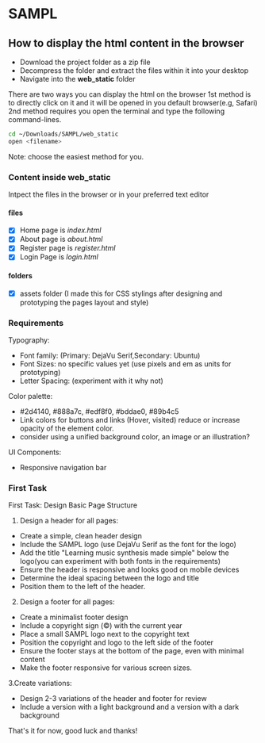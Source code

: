 # SAMPL

## How to display the html content in the browser

- Download the project folder as a zip file
- Decompress the folder and extract the files within it into your desktop
- Navigate into the **web_static** folder

There are two ways you can display the html on the browser
1st method is to directly click on it and it will be opened in you default browser(e.g, Safari)
2nd method requires you open the terminal and type the following command-lines.

```Bash
cd ~/Downloads/SAMPL/web_static
open <filename>
```
Note: choose the easiest method for you.

### Content inside **web_static**

Intpect the files in the browser or in your preferred text editor
#### files

- [x] Home page is *index.html*
- [x] About page is *about.html*
- [x] Register page is *register.html*
- [x] Login Page is *login.html*
#### folders

- [x] assets folder (I made this for CSS stylings after designing and prototyping the pages layout and style)

### Requirements

Typography: 

- Font family: (Primary: DejaVu Serif,Secondary: Ubuntu)
- Font Sizes: no specific values yet (use pixels and em as units for prototyping)
- Letter Spacing: (experiment with it why not)

Color palette:

- #2d4140, #888a7c, #edf8f0, #bddae0, #89b4c5
- Link colors for buttons and links (Hover, visited) reduce or increase opacity of the element color.
- consider using a unified background color, an image or an illustration?

UI Components:
- Responsive navigation bar

### First Task
First Task: Design Basic Page Structure

1. Design a header for all pages:
- Create a simple, clean header design
- Include the SAMPL logo (use DejaVu Serif as the font for the logo)
- Add the title "Learning music synthesis made simple" below the logo(you can experiment with both fonts in the requirements)
- Ensure the header is responsive and looks good on mobile devices
- Determine the ideal spacing between the logo and title
- Position them to the left of the header.

2. Design a footer for all pages:

- Create a minimalist footer design
- Include a copyright sign (©) with the current year
- Place a small SAMPL logo next to the copyright text
- Position the copyright and logo to the left side of the footer
- Ensure the footer stays at the bottom of the page, even with minimal content
- Make the footer responsive for various screen sizes.

3.Create variations:

- Design 2-3 variations of the header and footer for review
- Include a version with a light background and a version with a dark background


That's it for now, good luck and thanks!
